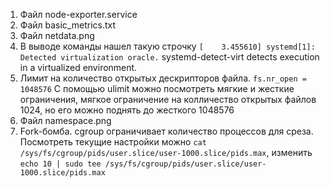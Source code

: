 1. Файл node-exporter.service
2. Файл basic_metrics.txt
3. Файл netdata.png
4. В выводе команды нашел такую строчку `[    3.455610] systemd[1]: Detected virtualization oracle.` systemd-detect-virt detects execution in a virtualized environment.
5. Лимит на количество открытых дескрипторов файла. `fs.nr_open = 1048576` С помощью ulimit можно посмотреть мягкие и жесткие ограничения, мягкое ограничение на колличество открытых файлов 1024, но его можно поднять до жесткого 1048576
6. Файл namespace.png
7. Fork-бомба. cgroup ограничивает количество процессов для среза. Посмотреть текущие настройки можно `cat /sys/fs/cgroup/pids/user.slice/user-1000.slice/pids.max`, изменить `echo 10 | sudo tee /sys/fs/cgroup/pids/user.slice/user-1000.slice/pids.max` 